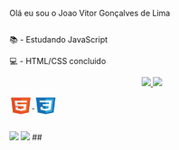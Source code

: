 Olá eu sou o Joao Vitor Gonçalves de Lima
##
📚 - Estudando JavaScript

💻 - HTML/CSS concluido

<div align="center">
  <a href="https://github.com/github.com/JoaoVitorGL23">
  <img height="180em" src="https://github-readme-stats.vercel.app/api?username=JoaoVitorGL23&show_icons=true&theme=dark&include_all_commits=true&count_private=true"/>
  <img height="180em" src="https://github-readme-stats.vercel.app/api/top-langs/?username=JoaoVitorGL23&layout=compact&langs_count=7&theme=dark"/>
</div>
<div style="display: inline_block"><br>

  <img align="center" alt="Rafa-HTML" height="30" width="40" src="https://raw.githubusercontent.com/devicons/devicon/master/icons/html5/html5-original.svg">
  <img align="center" alt="Rafa-CSS" height="30" width="40" src="https://raw.githubusercontent.com/devicons/devicon/master/icons/css3/css3-original.svg">

</div>
  
  ##
 
<div> 
  <a href="https://instagram.com/joaovitorgl_" target="_blank"><img src="https://img.shields.io/badge/-Instagram-%23E4405F?style=for-the-badge&logo=instagram&logoColor=white" target="_blank"></a>
  <a href = "mailto:JoaoVitorGL231202@outlook.com"><img src="https://img.shields.io/badge/-Gmail-%23333?style=for-the-badge&logo=gmail&logoColor=white" target="_blank"></a>
##
